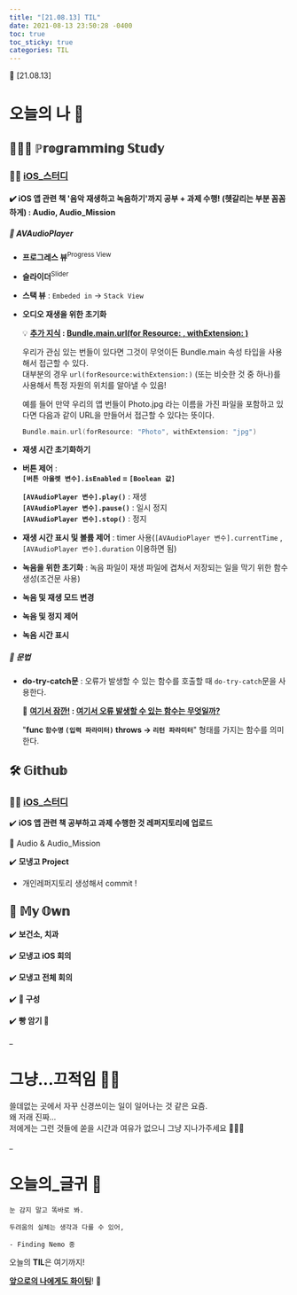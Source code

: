```yaml
---
title: "[21.08.13] TIL"
date: 2021-08-13 23:50:28 -0400
toc: true
toc_sticky: true
categories: TIL
---
```


📝 [21.08.13]

# 오늘의 나 💭

## 👩🏻‍💻 ℙ𝕣𝕠𝕘𝕣𝕒𝕞𝕞𝕚𝕟𝕘 𝕊𝕥𝕦𝕕𝕪    

### ☝🏻 <u>iOS_스터디</u>

#### ✔️ iOS 앱 관련 책 '음악 재생하고 녹음하기'까지 공부 + 과제 수행! (헷갈리는 부분 꼼꼼하게) : Audio, Audio_Mission 

##### 📑 **AVAudioPlayer**
- **프로그레스 뷰**<sup>Progress View</sup>
	
- **슬라이더**<sup>Slider</sup>
		
- **스택 뷰** : `Embeded in` → `Stack View`

- **오디오 재생을 위한 초기화** 

	<div class="notice--primary" markdown="1">
	💡 <strong><u>추가 지식</u> : <u>Bundle.main.url(for Resource: , withExtension: )</u></strong>    
	    
	우리가 관심 있는 번들이 있다면 그것이 무엇이든 Bundle.main 속성 타입을 사용해서 접근할 수 있다.     
	대부분의 경우 <code>url(forResource:withExtension:)</code> (또는 비슷한 것 중 하나)를 사용해서 특정 자원의 위치를 알아낼 수 있음!      
	
	예를 들어 만약 우리의 앱 번들이 Photo.jpg 라는 이름을 가진 파일을 포함하고 있다면 다음과 같이 URL을 만들어서 접근할 수 있다는 뜻이다.     
		
	```swift    
	Bundle.main.url(forResource: "Photo", withExtension: "jpg") 
	```    
  </div>


- **재생 시간 초기화하기**   

- **버튼 제어** :    
	**`[버튼 아울렛 변수].isEnabled` = `[Boolean 값]`**    
	
  **`[AVAudioPlayer 변수].play()`** : 재생   
  **`[AVAudioPlayer 변수].pause()`** : 일시 정지   
  **`[AVAudioPlayer 변수].stop()`** : 정지   		
  
- **재생 시간 표시 및 볼륨 제어** : timer 사용(`[AVAudioPlayer 변수].currentTime` , `[AVAudioPlayer 변수].duration` 이용하면 됨)    

- **녹음을 위한 초기화** : 녹음 파일이 재생 파일에 겹쳐서 저장되는 일을 막기 위한 함수 생성(조건문 사용)    

- **녹음 및 재생 모드 변경**    

- **녹음 및 정지 제어**

-  **녹음 시간 표시**

##### 📑 문법
- **do-try-catch문** : 오류가 발생할 수 있는 함수를 호출할 때 `do-try-catch`문을 사용한다.    

	<div class="notice--primary" markdown="1">
	🌟 <strong><u>여기서 잠깐!</u> : <u>여기서 오류 발생할 수 있는 함수는 무엇일까?</u></strong>      
    
	"<strong>func <code>함수명</code> <code>(입력 파라미터)</code> throws -> <code>리턴 파라미터</code></strong>" 형태를 가지는 함수를 의미한다.       
	</div> 


## 🛠️ 𝔾𝕚𝕥𝕙𝕦𝕓  	

### ☝🏻 <u>iOS_스터디</u>

✔️ **iOS 앱 관련 책 공부하고 과제 수행한 것 레퍼지토리에 업로드**     

 📁 Audio & Audio_Mission

✔️ **모냉고 Project**     

- 개인레퍼지토리 생성해서 commit !



## 🌝 𝕄𝕪 𝕆𝕨𝕟   

✔️ **보건소, 치과** 

✔️ **모냉고 iOS 회의**              

✔️ **모냉고 전체 회의**     

✔️ **🤫 구성**     

✔️ **빵 암기 🥖**     

_
  
# 그냥...끄적임 ✍🏻

쓸데없는 곳에서 자꾸 신경쓰이는 일이 일어나는 것 같은 요즘.      
왜 저래 진짜...       
저에게는 그런 것들에 쏟을 시간과 여유가 없으니 그냥 지나가주세요 🙅🏻‍♀️       

_

# 오늘의_글귀 📄

	눈 감지 말고 똑바로 봐.
	
	두려움의 실체는 생각과 다를 수 있어,
	
	- Finding Nemo 중


<div class="notice--primary" markdown="1">
오늘의 <strong>TIL</strong>은 여기까지!     
      
<strong><u>앞으로의 나에게도 화이팅</u></strong>! 🌸 
</div>
